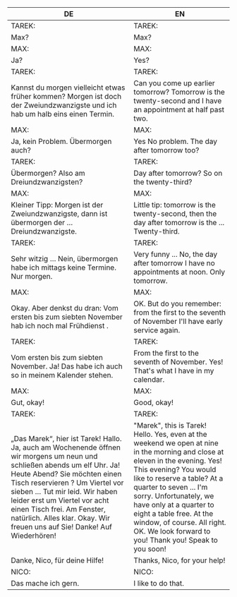 |DE|EN|
|---|---|
|TAREK:|TAREK:|
|Max?|Max?|
|MAX:|MAX:|
|Ja?|Yes?|
|TAREK:|TAREK:|
|Kannst du morgen vielleicht etwas früher kommen? Morgen ist doch der Zweiundzwanzigste und ich hab um halb eins einen Termin.|Can you come up earlier tomorrow? Tomorrow is the twenty-second and I have an appointment at half past two.|
|MAX:|MAX:|
|Ja, kein Problem. Übermorgen auch?|Yes No problem. The day after tomorrow too?|
|TAREK:|TAREK:|
|Übermorgen? Also am Dreiundzwanzigsten?|Day after tomorrow? So on the twenty-third?|
|MAX:|MAX:|
|Kleiner Tipp: Morgen ist der Zweiundzwanzigste, dann ist übermorgen der … Dreiundzwanzigste.|Little tip: tomorrow is the twenty-second, then the day after tomorrow is the ... Twenty-third.|
|TAREK:|TAREK:|
|Sehr witzig … Nein, übermorgen habe ich mittags keine Termine. Nur morgen.|Very funny ... No, the day after tomorrow I have no appointments at noon. Only tomorrow.|
|MAX:|MAX:|
|Okay. Aber denkst du dran: Vom ersten bis zum siebten November hab ich noch mal Frühdienst .|OK. But do you remember: from the first to the seventh of November I'll have early service again.|
|TAREK:|TAREK:|
|Vom ersten bis zum siebten November. Ja! Das habe ich auch so in meinem Kalender stehen.|From the first to the seventh of November. Yes! That's what I have in my calendar.|
|MAX:|MAX:|
|Gut, okay!|Good, okay!|
|TAREK:|TAREK:|
|„Das Marek“, hier ist Tarek! Hallo. Ja, auch am Wochenende öffnen wir morgens um neun und schließen abends um elf Uhr. Ja! Heute Abend? Sie möchten einen Tisch reservieren ? Um Viertel vor sieben … Tut mir leid. Wir haben leider erst um Viertel vor acht einen Tisch frei. Am Fenster, natürlich. Alles klar. Okay. Wir freuen uns auf Sie! Danke! Auf Wiederhören!|"Marek", this is Tarek! Hello. Yes, even at the weekend we open at nine in the morning and close at eleven in the evening. Yes! This evening? You would like to reserve a table? At a quarter to seven ... I'm sorry. Unfortunately, we have only at a quarter to eight a table free. At the window, of course. All right. OK. We look forward to you! Thank you! Speak to you soon!|
|Danke, Nico, für deine Hilfe!|Thanks, Nico, for your help!|
|NICO:|NICO:|
|Das mache ich gern.|I like to do that.|
